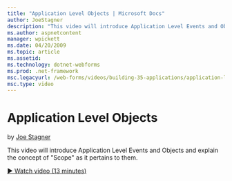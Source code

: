 ```yaml
---
title: "Application Level Objects | Microsoft Docs"
author: JoeStagner
description: "This video will introduce Application Level Events and Objects and explain the concept of &quot;Scope&quot; as it pertains to them."
ms.author: aspnetcontent
manager: wpickett
ms.date: 04/20/2009
ms.topic: article
ms.assetid: 
ms.technology: dotnet-webforms
ms.prod: .net-framework
msc.legacyurl: /web-forms/videos/building-35-applications/application-level-objects
msc.type: video
---
```

Application Level Objects
====================
by [Joe Stagner](https://github.com/JoeStagner)

This video will introduce Application Level Events and Objects and explain the concept of &quot;Scope&quot; as it pertains to them.

[&#9654; Watch video (13 minutes)](https://channel9.msdn.com/Blogs/ASP-NET-Site-Videos/application-level-objects)